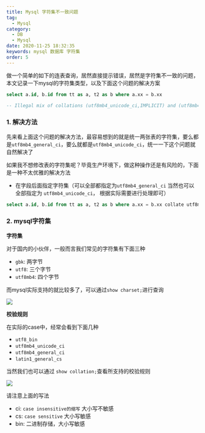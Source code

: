 ```yaml
---
title: Mysql 字符集不一致问题
tag: 
  - Mysql
category: 
  - DB
  - Mysql
date: 2020-11-25 18:32:35
keywords: mysql 数据库 字符集
order: 5
---
```


做一个简单的如下的连表查询，居然直接提示错误，居然是字符集不一致的问题，本文记录一下mysql的字符集类型，以及下面这个问题的解决方案

```sql
select a.id, b.id from tt as a, t2 as b where a.xx = b.xx

-- Illegal mix of collations (utf8mb4_unicode_ci,IMPLICIT) and (utf8mb4_general_ci,IMPLICIT) for operation '='
```

<!-- more -->

### 1. 解决方法

先来看上面这个问题的解决方法，最容易想到的就是统一两张表的字符集，要么都是`utf8mb4_general_ci`，要么就都是`utf8mb4_unicode_ci`，统一一下这个问题就自然解决了

如果我不想修改表的字符集呢？毕竟生产环境下，做这种操作还是有风险的，下面是一种不太优雅的解决方法

- 在字段后面指定字符集（可以全部都指定为`utf8mb4_general_ci` 当然也可以全部指定为 `utf8mb4_unicode_ci`， 根据实际需要进行处理即可）

```sql
select a.id, b.id from tt as a, t2 as b where a.xx = b.xx collate utf8mb4_general_ci
```

### 2. mysql字符集

**字符集**

对于国内的小伙伴，一般而言我们常见的字符集有下面三种

-	`gbk`: 两字节
-	`utf8`: 三个字节
-	`utf8mb4`: 四个字节

而mysql实际支持的就比较多了，可以通过`show charset;`进行查询

![](/imgs/201125/00.jpg)

**校验规则**

在实际的case中，经常会看到下面几种

- `utf8_bin`
- `utf8mb4_unicode_ci`
- `utf8mb4_general_ci`
- `latin1_general_cs`

当然我们也可以通过 `show collation;`查看所支持的校验规则

![](/imgs/201125/01.jpg)

请注意上面的写法

- ci: `case insensitive的缩写` 大小写不敏感
- cs: `case sensitive` 大小写敏感
- bin: 二进制存储，大小写敏感

